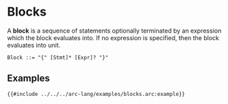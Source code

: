 # Blocks

A **block** is a sequence of statements optionally terminated by an expression which the block evaluates into. If no expression is specified, then the block evaluates into unit.

```grammar
Block ::= "{" [Stmt]* [Expr]? "}"
```

## Examples

```arc-lang
{{#include ../../../arc-lang/examples/blocks.arc:example}}
```
